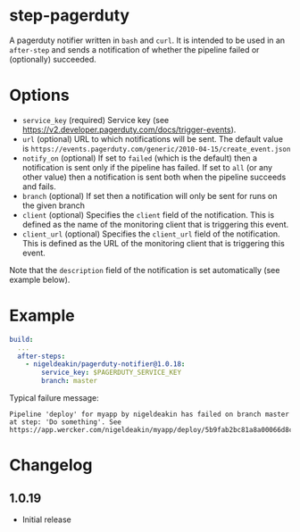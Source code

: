 # step-pagerduty

A pagerduty notifier written in `bash` and `curl`.
It is intended to be used in an `after-step` and sends a notification of whether the pipeline failed or (optionally) succeeded.

# Options

- `service_key` (required) Service key (see https://v2.developer.pagerduty.com/docs/trigger-events).
- `url` (optional) URL to which notifications will be sent. The default value is `https://events.pagerduty.com/generic/2010-04-15/create_event.json`
- `notify_on` (optional) If set to `failed` (which is the default) then a notification is sent only if the pipeline has failed.
              If set to `all` (or any other value) then a notification is sent both when the pipeline succeeds and fails.
- `branch` (optional) If set then a notification will only be sent for runs on the given branch
- `client` (optional) Specifies the `client` field of the notification. This is defined as the name of the monitoring client that is triggering this event. 
- `client_url` (optional) Specifies the `client_url` field of the notification. This is defined as the URL of the monitoring client that is triggering this event. 

Note that the `description` field of the notification is set automatically (see example below).

# Example

```yaml
build:
  ...
  after-steps:
    - nigeldeakin/pagerduty-notifier@1.0.18:
        service_key: $PAGERDUTY_SERVICE_KEY 
        branch: master   
```

Typical failure message:
```
Pipeline 'deploy' for myapp by nigeldeakin has failed on branch master at step: 'Do something'. See https://app.wercker.com/nigeldeakin/myapp/deploy/5b9fab2bc81a8a00066d8c1b.
```

# Changelog

## 1.0.19

- Initial release

